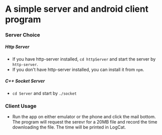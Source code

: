 # A simple server and android client program
### Server Choice

##### Http Server
* If you have http-server installed, `cd httpServer` and start the server by `http-server`.
* If you don't have http-server installed, you can install it from ```npm```.

##### C++ Socket Server
* ```cd Server``` and start by ```./socket```

### Client Usage
* Run the app on either emulator or the phone and click the mail bottom. The program will request the serevr for a 20MB file and record the time downloading the file. The time will be printed in LogCat. 